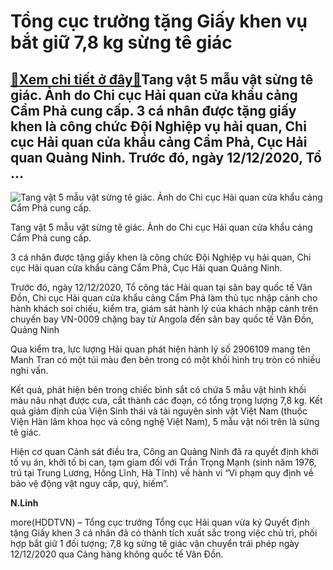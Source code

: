 Tổng cục trưởng tặng Giấy khen vụ bắt giữ 7,8 kg sừng tê giác
=============================================================

[:gift:Xem chi tiết ở đây:gift:](https://hddtvn.com/tong-cuc-truong-tang-giay-khen-vu-bat-giu-78-kg-sung-te-giac/)Tang vật 5 mẫu vật sừng tê giác. Ảnh do Chi cục Hải quan cửa khẩu cảng Cẩm Phả cung cấp. 3 cá nhân được tặng giấy khen là công chức Đội Nghiệp vụ hải quan, Chi cục Hải quan cửa khẩu cảng Cẩm Phả, Cục Hải quan Quảng Ninh. Trước đó, ngày 12/12/2020, Tổ …
------------------------------------------------------------------------------------------------------------------------------------------------------------------------------------------------------------------------------------------------------------





![Tang vật 5 mẫu vật sừng tê giác. Ảnh do Chi cục Hải quan cửa khẩu cảng Cẩm Phả cung cấp.](https://hddtvn.com/wp-content/uploads/2021/01/33424764.jpg "Tang vật 5 mẫu vật sừng tê giác. Ảnh do Chi cục Hải quan cửa khẩu cảng Cẩm Phả cung cấp.")


Tang vật 5 mẫu vật sừng tê giác. Ảnh do Chi cục Hải quan cửa khẩu cảng Cẩm Phả cung cấp.



3 cá nhân được tặng giấy khen là công chức Đội Nghiệp vụ hải quan, Chi cục Hải quan cửa khẩu cảng Cẩm Phả, Cục Hải quan Quảng Ninh.


Trước đó, ngày 12/12/2020, Tổ công tác Hải quan tại sân bay quốc tế Vân Đồn, Chi cục Hải quan cửa khẩu cảng Cẩm Phả làm thủ tục nhập cảnh cho hành khách soi chiếu, kiểm tra, giám sát hành lý của khách nhập cảnh trên chuyến bay VN-0009 chặng bay từ Angola đến sân bay quốc tế Vân Đồn, Quảng Ninh


Qua kiểm tra, lực lượng Hải quan phát hiện hành lý số 2906109 mang tên Manh Tran có một túi màu đen bên trong có một khối hình trụ tròn có nhiều nghi vấn.


Kết quả, phát hiện bên trong chiếc bình sắt có chứa 5 mẫu vật hình khối màu nâu nhạt được cưa, cắt thành các đoạn, có tổng trọng lượng 7,8 kg. Kết quả giám định của Viện Sinh thái và tài nguyên sinh vật Việt Nam (thuộc Viện Hàn lâm khoa học và công nghệ Việt Nam), 5 mẫu vật nói trên là sừng tê giác.


Hiện cơ quan Cảnh sát điều tra, Công an Quảng Ninh đã ra quyết định khởi tố vụ án, khởi tố bị can, tạm giam đối với Trần Trọng Mạnh (sinh năm 1976, trú tại Trung Lương, Hồng Lĩnh, Hà Tĩnh) về hành vi “Vi phạm quy định về bảo vệ động vật nguy cấp, quý, hiếm”.




**N.Linh**



more(HDDTVN) – Tổng cục trưởng Tổng cục Hải quan vừa ký Quyết định tặng Giấy khen 3 cá nhân đã có thành tích xuất sắc trong việc chủ trì, phối hợp bắt giữ 1 đối tượng; 7,8 kg sừng tê giác vận chuyển trái phép ngày 12/12/2020 qua Cảng hàng không quốc tế Vân Đồn.

